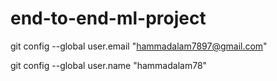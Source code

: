 # end-to-end-ml-project

git config --global user.email "hammadalam7897@gmail.com"

git config --global user.name "hammadalam78"
